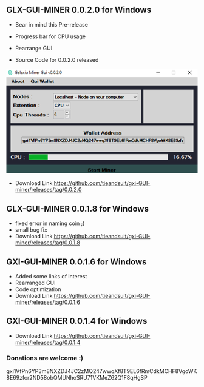 
## GLX-GUI-MINER 0.0.2.0 for Windows
* Bear in mind this Pre-release

* Progress bar for CPU usage
* Rearrange GUI
* Source Code for 0.0.2.0 released

![AI](Untitled.png)
* Download Link https://github.com/tieandsuit/gxi-GUI-miner/releases/tag/0.0.2.0
## GLX-GUI-MINER 0.0.1.8 for Windows
* fixed error in naming coin ;)
* small bug fix
* Download Link https://github.com/tieandsuit/gxi-GUI-miner/releases/tag/0.0.1.8
## GXI-GUI-MINER 0.0.1.6 for Windows
* Added some links of interest 
* Rearranged GUI
* Code optimization
* Download Link https://github.com/tieandsuit/gxi-GUI-miner/releases/tag/0.0.1.6
## GXI-GUI-MINER 0.0.1.4 for Windows
* Download Link https://github.com/tieandsuit/gxi-GUI-miner/releases/tag/0.0.1.4
### Donations are welcome :) 
gxi1VfPn6YP3m8NXZDJ4JC2zMQ247wwqXf8T9EL6fRmCdkMCHF8VgoWK8E69zfor2ND58obQMUNhoSRU71VKMeZ62Q1F8qHgSP
